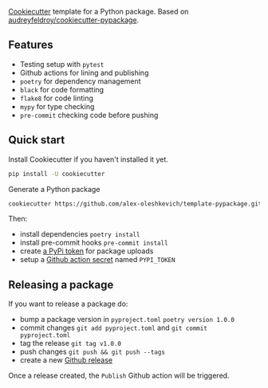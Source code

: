 [Cookiecutter](https://github.com/cookiecutter/cookiecutter) template for a Python package.
Based on [audreyfeldroy/cookiecutter-pypackage](https://github.com/audreyfeldroy/cookiecutter-pypackage).

## Features

-   Testing setup with `pytest`
-   Github actions for lining and publishing
-   `poetry` for dependency management
-   `black` for code formatting
-   `flake8` for code linting
-   `mypy` for type checking
-   `pre-commit` checking code before pushing

## Quick start

Install Cookiecutter if you haven't installed it yet.

```bash
pip install -U cookiecutter
```

Generate a Python package

```bash
cookiecutter https://github.com/alex-oleshkevich/template-pypackage.git
```

Then:

-   install dependencies `poetry install`
-   install pre-commit hooks `pre-commit install`
-   create [a PyPi token](https://pypi.org/manage/account/) for package uploads
-   setup a [Github action secret](https://docs.github.com/en/actions/reference/encrypted-secrets#creating-encrypted-secrets-for-a-repository) named `PYPI_TOKEN`

## Releasing a package

If you want to release a package do:

-   bump a package version in `pyproject.toml` `poetry version 1.0.0`
-   commit changes `git add pyproject.toml` and `git commit pyproject.toml`
-   tag the release `git tag v1.0.0`
-   push changes `git push && git push --tags`
-   create a new [Github release](https://docs.github.com/en/github/administering-a-repository/releasing-projects-on-github/managing-releases-in-a-repository#creating-a-release)

Once a release created, the `Publish` Github action will be triggered.
